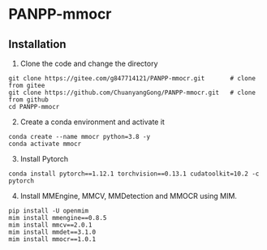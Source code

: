 # PANPP-mmocr

## Installation
1. Clone the code and change the directory
```commandline
git clone https://gitee.com/g847714121/PANPP-mmocr.git       # clone from gitee
git clone https://github.com/ChuanyangGong/PANPP-mmocr.git   # clone from github
cd PANPP-mmocr
```
2. Create a conda environment and activate it
```commandline
conda create --name mmocr python=3.8 -y
conda activate mmocr
```
3. Install Pytorch
```commandline
conda install pytorch==1.12.1 torchvision==0.13.1 cudatoolkit=10.2 -c pytorch
```
4. Install MMEngine, MMCV, MMDetection and MMOCR using MIM.
```commandline
pip install -U openmim
mim install mmengine==0.8.5
mim install mmcv==2.0.1
mim install mmdet==3.1.0
mim install mmocr==1.0.1
```